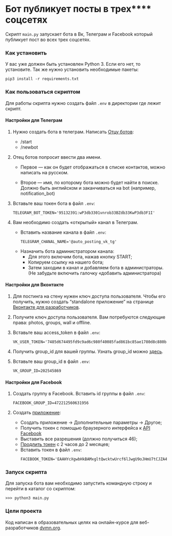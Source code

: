 # Бот публикует посты в трех**** соцсетях

Скрипт ```main.py``` запускает бота в Вк, Телеграм и Facebook который публикует
пост во всех трех соцсетях.

### Как установить

У вас уже должен быть установлен Python 3. Если его нет, то установите.
Так же нужно установить необходимые пакеты:
```
pip3 install -r requirements.txt
```

### Как пользоваться скриптом

Для работы скрипта нужно создать файл ```.env``` в директории где лежит скрипт.

#### Настройки для Телеграм

1. Нужно создать бота в телеграм. Написать [Отцу ботов](https://telegram.me/BotFather):
    * /start
    * /newbot
    
2. Отец ботов попросит ввести два имени. 

    * Первое — как он будет отображаться в списке контактов, можно написать на русском. 

    * Второе — имя, по которому бота можно будет найти в поиске. 
      Должно быть английском и заканчиваться на bot (например, notification_bot)

3. Вставьте ваш токен бота в файл ```.env```:
    ```
    TELEGRAM_BOT_TOKEN='95132391:wP3db3301vnrob33BZdb33KwP3db3F1I'
    ```

4. Вам необходимо создать «открытый» канал в Телеграм. 
    * Вставить название канала в файл ```.env```:
        ```
        TELEGRAM_CHANAL_NAME='@auto_posting_vk_tg'
        ```
    * Назначить бота администратором канала:
      - Для этого включим бота, нажав кнопку START;
      - Копируем ссылку на нашего бота;
      - Затем заходим в канал и добавляем бота в администраторы.
        (Не забудьте включить галочку «добавить администратора)
        
             
#### Настройки для Вконтакте
   
1. Для постинга на стену нужен ключ доступа пользователя. Чтобы его получить, нужно создать “standalone приложение”
   на странице [Вконтакте для разработчиков](https://vk.com/dev). 

2. Получите ключ доступа пользователя. Вам потребуются следующие права: photos, groups, wall и offline.

3. Вставьте ваш access_token в файл ```.env```:
    ```
    VK_USER_TOKEN='7485d674495fd9c9ad6c980f40085fad861bc85ae1780d8c880bdc98b3ab60546c05880d249ed3f7e2a46'
    ```

4. Получить group_id для вашей группы. Узнать group_id можно [здесь](https://regvk.com/id/).

5.  Вставьте ваш group_id в файл ```.env```:
    ```
    VK_GROUP_ID=202545869
    ```

#### Настройки для Facebook

1. Создать группу в Facebook. Вставить id группы в файл ```.env```:
    ```
    FACEBOOK_GROUP_ID=472212560631956
    ```

2. Создать [приложение](https://developers.facebook.com/):
    * Создать приложение -> Дополнительные параметры -> Другое;
    * Получить токен с помощью браузерного интерфейса к [API Facebook](https://developers.facebook.com/tools/explorer/)
    * Выставить все разрешения (должно получиться 46);
    * [Продлить токен](https://developers.facebook.com/tools/debug/accesstoken/) с 2 часов до 2 месяцев;
    * Вставить токен в файл ```.env```:
        ```
        FACEBOOK_TOKEN='EAAHYcXgwbHkBAMxgltQwcktwUrcf6lJwgU9oJHmU7tCJZA4VfR7EVQ4cvfq08Humcu7E5xTh7
        ```
     
### Запуск скрипта
Для запуска бота вам необходимо запустить командную строку и перейти в каталог со скриптом:
```
>>> python3 main.py 
```

### Цели проекта

Код написан в образовательных целях на онлайн-курсе для веб-разработчиков [dvmn.org](https://dvmn.org/).
